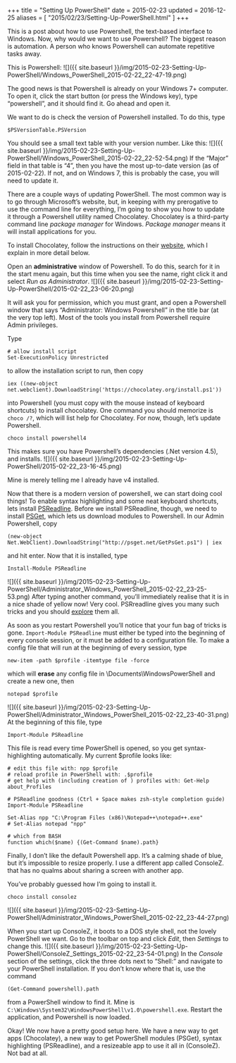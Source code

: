 +++
title = "Setting Up PowerShell"
date = 2015-02-23
updated = 2016-12-25
aliases = [ "2015/02/23/Setting-Up-PowerShell.html" ]
+++

This is a post about how to use Powershell, the text-based interface to Windows. Now, why would we want to use Powershell? The biggest reason is automation. A person who knows Powershell can automate repetitive tasks away.

This is Powershell:
![]({{ site.baseurl }}/img/2015-02-23-Setting-Up-PowerShell/Windows_PowerShell_2015-02-22_22-47-19.png)

The good news is that Powershell is already on your Windows 7+ computer. To open it, click the start button (or press the Windows key), type “powershell”, and it should find it. Go ahead and open it.

We want to do is check the version of Powershell installed. To do this, type

```
$PSVersionTable.PSVersion
```

You should see a small text table with your version number. Like this:
![]({{ site.baseurl }}/img/2015-02-23-Setting-Up-PowerShell/Windows_PowerShell_2015-02-22_22-52-54.png)
If the “Major” field in that table is “4”, then you have the most up-to-date version (as of 2015-02-22). If not, and on Windows 7, this is probably the case, you will need to update it.

There are a couple ways of updating PowerShell. The most common way is to go through Microsoft’s website, but, in keeping with my prerogative to use the command line for everything, I’m going to show you how to update it through a Powershell utility named Chocolatey. Chocolatey is a third-party command line *package manager* for Windows. *Package manager* means it will install applications for you.

To install Chocolatey, follow the instructions on their [website](https://chocolatey.org/), which I explain in more detail below.

Open an **administrative** window of Powershell. To do this, search for it in the start menu again, but this time when you see the name, right click it and select *Run as Administrator*.
![]({{ site.baseurl }}/img/2015-02-23-Setting-Up-PowerShell/2015-02-22_23-06-20.png)

It will ask you for permission, which you must grant, and open a Powershell window that says “Administrator: Windows Powershell” in the title bar (at the very top left). Most of the tools you install from Powershell require Admin privileges.

Type

```
# allow install script
Set-ExecutionPolicy Unrestricted
```

to allow the installation script to run, then copy

```
iex ((new-object net.webclient).DownloadString('https://chocolatey.org/install.ps1'))
```

into Powershell (you must copy with the mouse instead of keyboard shortcuts) to install chocolatey. One command you should memorize is `choco /?`, which will list help for Chocolatey. For now, though, let’s update Powershell.

```
choco install powershell4
```

This makes sure you have Powershell’s dependencies (.Net version 4.5), and installs.
![]({{ site.baseurl }}/img/2015-02-23-Setting-Up-PowerShell/2015-02-22_23-16-45.png)

Mine is merely telling me I already have v4 installed.

Now that there is a modern version of powershell, we can start doing cool things! To enable syntax highlighting and some neat keyboard shortcuts, lets install [PSReadline](https://github.com/lzybkr/PSReadLine). Before we install PSReadline, though, we need to install [PSGet](http://psget.net/), which lets us download modules to Powershell.
In our Admin Powershell, copy

```
(new-object Net.WebClient).DownloadString("http://psget.net/GetPsGet.ps1") | iex
```

and hit enter. Now that it is installed, type

```
Install-Module PSReadline
```

![]({{ site.baseurl }}/img/2015-02-23-Setting-Up-PowerShell/Administrator_Windows_PowerShell_2015-02-22_23-25-53.png)
After typing another command, you’ll immediately realise that it is in a nice shade of yellow now! Very cool. PSRreadline gives you many such tricks and you should [explore](https://github.com/lzybkr/PSReadLine) them all.

As soon as you restart Powershell you’ll notice that your fun bag of tricks is gone. `Import-Module PSReadline` must either be typed into the beginning of every console session, or it must be added to a configuration file. To make a config file that will run at the beginning of every session, type

```
new-item -path $profile -itemtype file -force
```

which will **erase** any config file in \Documents\WindowsPowerShell and create a new one, then

```
notepad $profile
```

![]({{ site.baseurl }}/img/2015-02-23-Setting-Up-PowerShell/Administrator_Windows_PowerShell_2015-02-22_23-40-31.png)
At the beginning of this file, type

```
Import-Module PSReadline
```

This file is read every time PowerShell is opened, so you get syntax-highlighting automatically. My current $profile looks like:

```
# edit this file with: npp $profile
# reload profile in PowerShell with: .$profile
# get help with (including creation of ) profiles with: Get-Help about_Profiles

# PSReadline goodness (Ctrl + Space makes zsh-style completion guide)
Import-Module PSReadline

Set-Alias npp "C:\Program Files (x86)\Notepad++\notepad++.exe"
# Set-Alias notepad "npp"

# which from BASH
function which($name) {(Get-Command $name).path}
```

Finally, I don’t like the default Powershell app. It’s a calming shade of blue, but it’s impossible to resize properly. I use a different app called ConsoleZ. that has no qualms about sharing a screen with another app.

You’ve probably guessed how I’m going to install it.

```
choco install consolez
```

![]({{ site.baseurl }}/img/2015-02-23-Setting-Up-PowerShell/Administrator_Windows_PowerShell_2015-02-22_23-44-27.png)

When you start up ConsoleZ, it boots to a DOS style shell, not the lovely PowerShell we want. Go to the toolbar on top and click *Edit*, then *Settings* to change this.
![]({{ site.baseurl }}/img/2015-02-23-Setting-Up-PowerShell/ConsoleZ_Settings_2015-02-22_23-54-01.png)
In the *Console* section of the settings, click the three dots next to “Shell:” and navigate to your PowerShell installation. If you don’t know where that is, use the command

```
(Get-Command powershell).path
```

 from a PowerShell window to find it.
 Mine is `C:\Windows\System32\WindowsPowerShell\v1.0\powershell.exe`. Restart the application, and Powershell is now loaded.

Okay! We now have a pretty good setup here. We have a new way to get apps (Chocolatey), a new way to get PowerShell modules (PSGet), syntax highlighting (PSReadline), and a resizeable app to use it all in (ConsoleZ). Not bad at all.
